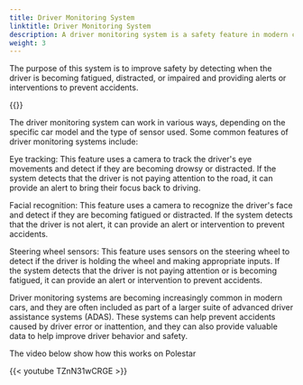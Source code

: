 ```yaml
---
title: Driver Monitoring System
linktitle: Driver Monitoring System
description: A driver monitoring system is a safety feature in modern cars that uses sensors and cameras to monitor the driver's behavior and attention while driving. 
weight: 3
---
```

<!-- markdownlint-disable MD033 -->

The purpose of this system is to improve safety by detecting when the driver is becoming fatigued, distracted, or impaired and providing alerts or interventions to prevent accidents.

{{<evkxdisplayaddarticle />}}

The driver monitoring system can work in various ways, depending on the specific car model and the type of sensor used. Some common features of driver monitoring systems include:

Eye tracking: This feature uses a camera to track the driver's eye movements and detect if they are becoming drowsy or distracted. If the system detects that the driver is not paying attention to the road, it can provide an alert to bring their focus back to driving.

Facial recognition: This feature uses a camera to recognize the driver's face and detect if they are becoming fatigued or distracted. If the system detects that the driver is not alert, it can provide an alert or intervention to prevent accidents.

Steering wheel sensors: This feature uses sensors on the steering wheel to detect if the driver is holding the wheel and making appropriate inputs. If the system detects that the driver is not paying attention or is becoming fatigued, it can provide an alert or intervention to prevent accidents.

Driver monitoring systems are becoming increasingly common in modern cars, and they are often included as part of a larger suite of advanced driver assistance systems (ADAS). These systems can help prevent accidents caused by driver error or inattention, and they can also provide valuable data to help improve driver behavior and safety.

The video below show how this works on Polestar

{{< youtube TZnN31wCRGE >}}